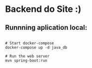 # Backend do Site :)

## Runnning aplication local:

`````shell

# Start docker-compose
docker-compose up -d java_db

# Run the web server
mvn spring-boot:run

`````
